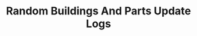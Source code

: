 ---
permalink: /Update-Logs
title: "Random Buildings And Parts Update Logs"
layout: categories
only_list_update_logs: true
author_profile: false
post_status_icons_visible: false
categories:
  - Update Logs
redirect_from:
  - /update-Logs
  - /Update-logs
  - /update-logs
  - /Update-Logs/
  - /update-Logs/
  - /Update-logs/
  - /update-logs/
  - /Updates
  - /updates
  - /Updates/
  - /updates/
---
